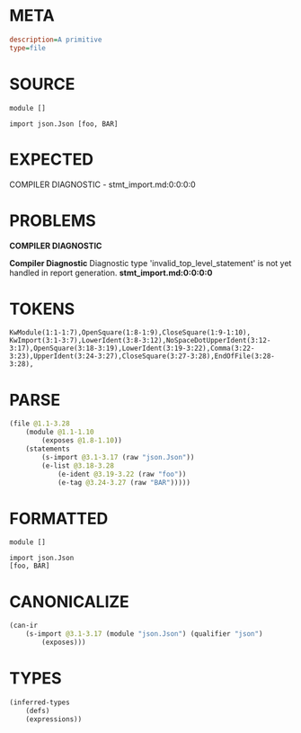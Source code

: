 # META
~~~ini
description=A primitive
type=file
~~~
# SOURCE
~~~roc
module []

import json.Json [foo, BAR]
~~~
# EXPECTED
COMPILER DIAGNOSTIC - stmt_import.md:0:0:0:0
# PROBLEMS
**COMPILER DIAGNOSTIC**

**Compiler Diagnostic**
Diagnostic type 'invalid_top_level_statement' is not yet handled in report generation.
**stmt_import.md:0:0:0:0**

# TOKENS
~~~zig
KwModule(1:1-1:7),OpenSquare(1:8-1:9),CloseSquare(1:9-1:10),
KwImport(3:1-3:7),LowerIdent(3:8-3:12),NoSpaceDotUpperIdent(3:12-3:17),OpenSquare(3:18-3:19),LowerIdent(3:19-3:22),Comma(3:22-3:23),UpperIdent(3:24-3:27),CloseSquare(3:27-3:28),EndOfFile(3:28-3:28),
~~~
# PARSE
~~~clojure
(file @1.1-3.28
	(module @1.1-1.10
		(exposes @1.8-1.10))
	(statements
		(s-import @3.1-3.17 (raw "json.Json"))
		(e-list @3.18-3.28
			(e-ident @3.19-3.22 (raw "foo"))
			(e-tag @3.24-3.27 (raw "BAR")))))
~~~
# FORMATTED
~~~roc
module []

import json.Json
[foo, BAR]
~~~
# CANONICALIZE
~~~clojure
(can-ir
	(s-import @3.1-3.17 (module "json.Json") (qualifier "json")
		(exposes)))
~~~
# TYPES
~~~clojure
(inferred-types
	(defs)
	(expressions))
~~~
